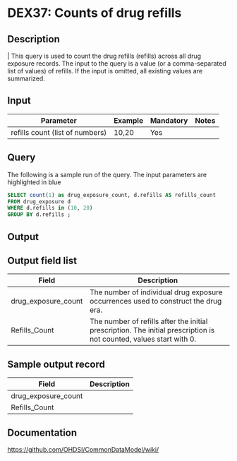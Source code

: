 <!---
Group:drug exposure
Name:DEX37 Counts of drug refills
Author:Patrick Ryan
CDM Version: 5.0
-->

# DEX37: Counts of drug refills

## Description
| This query is used to count the drug refills (refills) across all drug exposure records. The input to the query is a value (or a comma-separated list of values) of refills. If the input is omitted, all existing values are summarized.

## Input

|  Parameter |  Example |  Mandatory |  Notes |
| --- | --- | --- | --- |
| refills count (list of numbers) | 10,20 | Yes |


## Query

The following is a sample run of the query. The input parameters are highlighted in  blue 

```sql
SELECT count(1) as drug_exposure_count, d.refills AS refills_count 
FROM drug_exposure d 
WHERE d.refills in (10, 20) 
GROUP BY d.refills ;
```

## Output


## Output field list

|  Field |  Description |
| --- | --- | 
| drug_exposure_count | The number of individual drug exposure occurrences used to construct the drug era. |
| Refills_Count | The number of refills after the initial prescription. The initial prescription is not counted, values start with 0. |


## Sample output record

|  Field |  Description |
| --- | --- | 
| drug_exposure_count |   |
| Refills_Count |   |

## Documentation
https://github.com/OHDSI/CommonDataModel/wiki/
